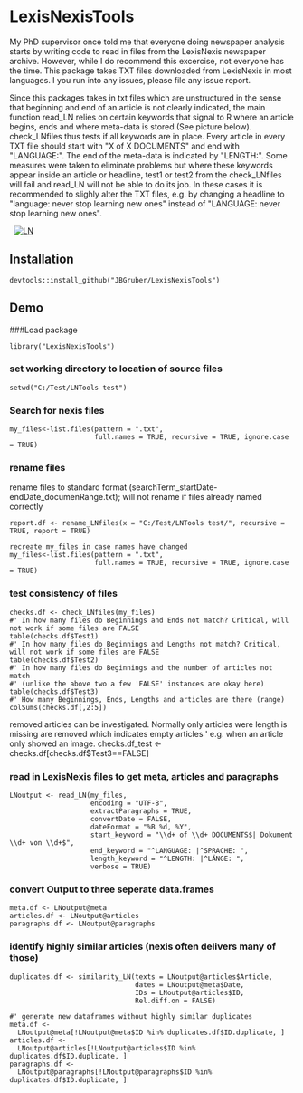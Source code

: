 # LexisNexisTools
My PhD supervisor once told me that everyone doing newspaper analysis
    starts by writing code to read in files from the LexisNexis newspaper archive. However,
    while I do recommend this excercise, not everyone has the time. This package takes
    TXT files downloaded from LexisNexis in most languages. I you run into any issues, 
    please file any issue report.

Since this packages takes in txt files which are unstructured in the sense that beginning 
    and end of an article is not clearly indicated, the main function read_LN relies on 
    certain keywords that signal to R where an article begins, ends and where meta-data is 
    stored (See picture below). check_LNfiles thus tests if all keywords are in place. Every article in every TXT 
    file should start with "X of X DOCUMENTS" and end with "LANGUAGE:". The end of the 
    meta-data is indicated by "LENGTH:". Some measures were taken to eliminate problems 
    but where these keywords appear inside an article or headline, test1 or test2 from the 
    check_LNfiles will fail and read_LN will not be able to do its job. In these cases it 
    is recommended to slighly alter the TXT files, e.g. by changing a headline to 
    "language: never stop learning new ones" instead of "LANGUAGE: never stop learning new ones".
    
  
<a href="https://ibb.co/fj5YjG"><img src="https://preview.ibb.co/fOfNdb/LN.png" alt="LN" border="0"></a>

## Installation

```{r eval = FALSE}
devtools::install_github("JBGruber/LexisNexisTools")
```

## Demo
###Load package
```{r eval = FALSE}
library("LexisNexisTools")
```
### set working directory to location of source files
```{r eval = FALSE}
setwd("C:/Test/LNTools test")
```
### Search for nexis files
```{r eval = FALSE}
my_files<-list.files(pattern = ".txt",
                     full.names = TRUE, recursive = TRUE, ignore.case = TRUE)

```
### rename files
rename files to standard format (searchTerm_startDate-endDate_documenRange.txt);
will not rename if files already named correctly
```{r eval = FALSE}
report.df <- rename_LNfiles(x = "C:/Test/LNTools test/", recursive = TRUE, report = TRUE)

recreate my_files in case names have changed
my_files<-list.files(pattern = ".txt",
                     full.names = TRUE, recursive = TRUE, ignore.case = TRUE)
```
### test consistency of files
```{r eval = FALSE}
checks.df <- check_LNfiles(my_files)
#' In how many files do Beginnings and Ends not match? Critical, will not work if some files are FALSE
table(checks.df$Test1)
#' In how many files do Beginnings and Lengths not match? Critical, will not work if some files are FALSE
table(checks.df$Test2)
#' In how many files do Beginnings and the number of articles not match
#' (unlike the above two a few 'FALSE' instances are okay here)
table(checks.df$Test3)
#' How many Beginnings, Ends, Lengths and articles are there (range)
colSums(checks.df[,2:5])
```
removed articles can be investigated. Normally only articles were length is
missing are removed which indicates empty articles ' e.g. when an article only
showed an image. checks.df_test <- checks.df[checks.df$Test3==FALSE]

### read in LexisNexis files to get meta, articles and paragraphs
```{r eval = FALSE}
LNoutput <- read_LN(my_files,
                    encoding = "UTF-8",
                    extractParagraphs = TRUE,
                    convertDate = FALSE,
                    dateFormat = "%B %d, %Y",
                    start_keyword = "\\d+ of \\d+ DOCUMENTS$| Dokument \\d+ von \\d+$",
                    end_keyword = "^LANGUAGE: |^SPRACHE: ",
                    length_keyword = "^LENGTH: |^LÄNGE: ",
                    verbose = TRUE)
```
### convert Output to three seperate data.frames
```{r eval = FALSE}                 
meta.df <- LNoutput@meta
articles.df <- LNoutput@articles
paragraphs.df <- LNoutput@paragraphs

```
### identify highly similar articles (nexis often delivers many of those)
```{r eval = FALSE}
duplicates.df <- similarity_LN(texts = LNoutput@articles$Article,
                               dates = LNoutput@meta$Date,
                               IDs = LNoutput@articles$ID,
                               Rel.diff.on = FALSE)

#' generate new dataframes without highly similar duplicates
meta.df <-
  LNoutput@meta[!LNoutput@meta$ID %in% duplicates.df$ID.duplicate, ]
articles.df <-
  LNoutput@articles[!LNoutput@articles$ID %in% duplicates.df$ID.duplicate, ]
paragraphs.df <-
  LNoutput@paragraphs[!LNoutput@paragraphs$ID %in% duplicates.df$ID.duplicate, ]
```
